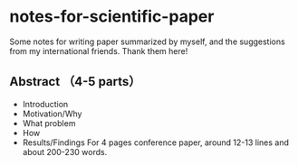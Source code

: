 # notes-for-scientific-paper
Some notes for writing paper summarized by myself, and the suggestions from my international friends. Thank them here! 
## Abstract （4-5 parts）
- Introduction
- Motivation/Why
- What problem
- How
- Results/Findings
For 4 pages conference paper, around 12-13 lines and about 200-230 words.
